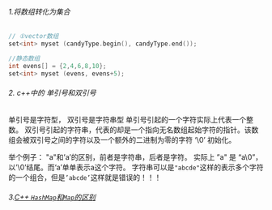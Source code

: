 ###### 1.将数组转化为集合

```c++
// ①vector数组
set<int> myset (candyType.begin(), candyType.end());

//静态数组
int evens[] = {2,4,6,8,10};
set<int> myset (evens, evens+5); 
```

###### 2. c++中的 单引号和双引号

单引号是字符型， 双引号是字符串型
		单引号引起的一个字符实际上代表一个整数。
		双引号引起的字符串，代表的却是一个指向无名数组起始字符的指针。该数组会被双引号之间的字符以及一个额外的二进制为零的字符 ‘\0’ 初始化。

举个例子：
		"a"和’a’的区别，前者是字符串，后者是字符。
		实际上 ”a" 是 “a\0”，以’\0’结尾。而‘a’单单表示a这个字符。
		字符串可以是`"abcde"`这样的表示多个字符的一个组合，但是`’abcde’`这样就是错误的！！！

###### 3.[C++ `HashMap`和`Map`的区别](https://blog.csdn.net/mgsweet/article/details/105649792)


